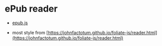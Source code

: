 # ePub reader


* [epub.js](https://github.com/futurepress/epub.js)

* most style from [https://johnfactotum.github.io/foliate-js/reader.html](https://johnfactotum.github.io/foliate-js/reader.html)